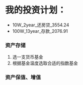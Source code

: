 # 我的投资计划：

- 10W_2year_还房贷_3554.24
- 100W_13year_存款_2076.91

### 资产存储
1. 选一支货币基金
2. 根据基金温度选取合适的指数基金


### 资产保值、增值